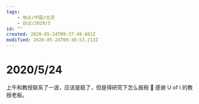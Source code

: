 ```yaml
---
tags:
    - 地点/中国/北京
    - 日记/2020/5
id: ""
created: 2020-05-24T09:37:49.681Z
modified: 2020-05-24T09:38:53.213Z
---
```

# 2020/5/24
上午和教授联系了一波，应该是稳了，但是得研究下怎么报税 :full_moon_with_face: 
感谢 U of I 的教授老板。  